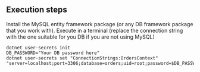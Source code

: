 ## Execution steps
Install the MySQL entity framework package (or any DB framework package that you work with).
Execute in a terminal (replace the connection string with the one suitable for you DB if you are not using MySQL)
```Shell
dotnet user-secrets init
DB_PASSWORD="Your DB password here"
dotnet user-secrets set "ConnectionStrings:OrdersContext" "server=localhost;port=3306;database=orders;uid=root;password=$DB_PASSWORD"
```